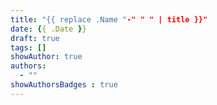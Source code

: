 ```yaml
---
title: "{{ replace .Name "-" " " | title }}"
date: {{ .Date }}
draft: true
tags: []
showAuthor: true
authors:
  - ""
showAuthorsBadges : true
---
```


